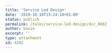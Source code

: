 ```yaml
---
title: 'Service Led Design'
date: '2019-10-18T13:24:18+01:00'
status: publish
permalink: /talks/service-led-design/dsc_0082
author: Gavin
excerpt: ''
type: attachment
id: 4202
---
```

<!DOCTYPE html PUBLIC "-//W3C//DTD HTML 4.0 Transitional//EN" "http://www.w3.org/TR/REC-html40/loose.dtd">
<?xml encoding="UTF-8">
